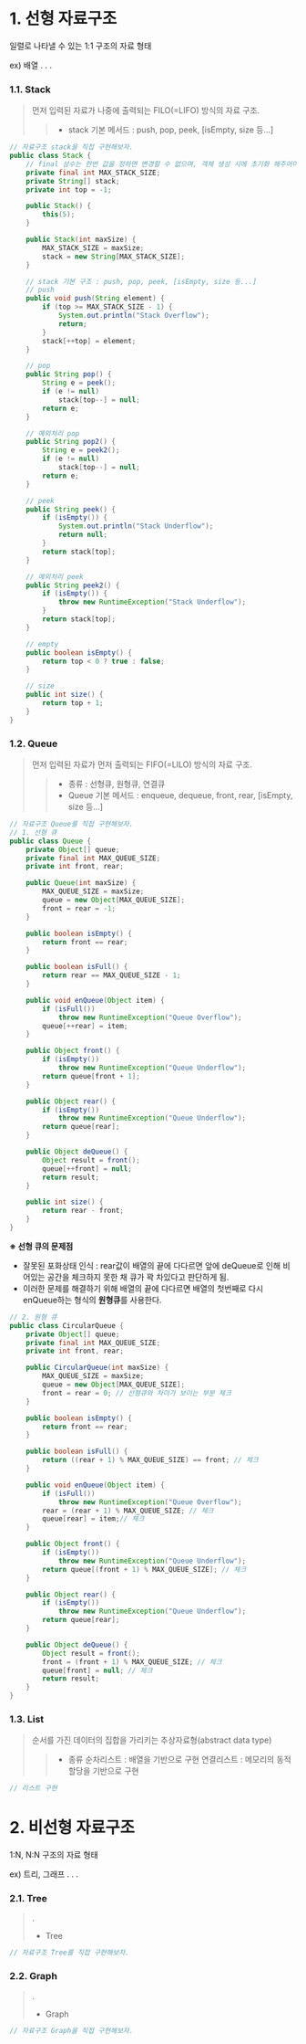 ﻿# 1. 선형 자료구조
일렬로 나타낼 수 있는 1:1 구조의 자료 형태

ex) 배열 . . .

### 1.1. Stack

>먼저 입력된 자료가 나중에 출력되는 FILO(=LIFO) 방식의 자료 구조.
>>- stack 기본 메서드 : push, pop, peek, [isEmpty, size 등...]

```java
// 자료구조 stack을 직접 구현해보자.
public class Stack {
	// final 상수는 한번 값을 정하면 변경할 수 없으며, 객체 생성 시에 초기화 해주어야 한다.
	private final int MAX_STACK_SIZE;
	private String[] stack;
	private int top = -1;

	public Stack() {
		this(5);
	}

	public Stack(int maxSize) {
		MAX_STACK_SIZE = maxSize;
		stack = new String[MAX_STACK_SIZE];
	}

	// stack 기본 구조 : push, pop, peek, [isEmpty, size 등...]
	// push
	public void push(String element) {
		if (top >= MAX_STACK_SIZE - 1) {
			System.out.println("Stack Overflow");
			return;
		}
		stack[++top] = element;
	}

	// pop
	public String pop() {
		String e = peek();
		if (e != null)
			stack[top--] = null;
		return e;
	}

	// 예외처리 pop
	public String pop2() {
		String e = peek2();
		if (e != null)
			stack[top--] = null;
		return e;
	}

	// peek
	public String peek() {
		if (isEmpty()) {
			System.out.println("Stack Underflow");
			return null;
		}
		return stack[top];
	}

	// 예외처리 peek
	public String peek2() {
		if (isEmpty()) {
			throw new RuntimeException("Stack Underflow");
		}
		return stack[top];
	}

	// empty
	public boolean isEmpty() {
		return top < 0 ? true : false;
	}

	// size
	public int size() {
		return top + 1;
	}
}
```

### 1.2. Queue

>먼저 입력된 자료가 먼저 출력되는 FIFO(=LILO) 방식의 자료 구조.
>>- 종류 : 선형큐, 원형큐, 연결큐
>>- Queue 기본 메서드 : enqueue, dequeue, front, rear, [isEmpty, size 등...]

```java
// 자료구조 Queue를 직접 구현해보자.
// 1. 선형 큐
public class Queue {
	private Object[] queue;
	private final int MAX_QUEUE_SIZE;
	private int front, rear;

	public Queue(int maxSize) {
		MAX_QUEUE_SIZE = maxSize;
		queue = new Object[MAX_QUEUE_SIZE];
		front = rear = -1;
	}

	public boolean isEmpty() {
		return front == rear;
	}

	public boolean isFull() {
		return rear == MAX_QUEUE_SIZE - 1;
	}

	public void enQueue(Object item) {
		if (isFull())
			throw new RuntimeException("Queue Overflow");
		queue[++rear] = item;
	}

	public Object front() {
		if (isEmpty())
			throw new RuntimeException("Queue Underflow");
		return queue[front + 1];
	}

	public Object rear() {
		if (isEmpty())
			throw new RuntimeException("Queue Underflow");
		return queue[rear];
	}

	public Object deQueue() {
		Object result = front();
		queue[++front] = null;
		return result;
	}

	public int size() {
		return rear - front;
	}
}
```

**※ 선형 큐의 문제점**  
- 잘못된 포화상태 인식 : rear값이 배열의 끝에 다다르면 앞에 deQueue로 인해 비어있는 공간을 체크하지 못한 채 큐가 꽉 차있다고 판단하게 됨.  
- 이러한 문제를 해결하기 위해 배열의 끝에 다다르면 배열의 첫번째로 다시 enQueue하는 형식의 **원형큐**를 사용한다.

```java
// 2. 원형 큐
public class CircularQueue {
	private Object[] queue;
	private final int MAX_QUEUE_SIZE;
	private int front, rear;

	public CircularQueue(int maxSize) {
		MAX_QUEUE_SIZE = maxSize;
		queue = new Object[MAX_QUEUE_SIZE];
		front = rear = 0; // 선형큐와 차이가 보이는 부분 체크
	}

	public boolean isEmpty() {
		return front == rear;
	}

	public boolean isFull() {
		return ((rear + 1) % MAX_QUEUE_SIZE) == front; // 체크
	}

	public void enQueue(Object item) {
		if (isFull())
			throw new RuntimeException("Queue Overflow");
		rear = (rear + 1) % MAX_QUEUE_SIZE; // 체크
		queue[rear] = item;// 체크
	}

	public Object front() {
		if (isEmpty())
			throw new RuntimeException("Queue Underflow");
		return queue[(front + 1) % MAX_QUEUE_SIZE]; // 체크
	}

	public Object rear() {
		if (isEmpty())
			throw new RuntimeException("Queue Underflow");
		return queue[rear];
	}

	public Object deQueue() {
		Object result = front();
		front = (front + 1) % MAX_QUEUE_SIZE; // 체크
		queue[front] = null; // 체크
		return result;
	}
}
```

### 1.3. List

>순서를 가진 데이터의 집합을 가리키는 추상자료형(abstract data type)
>>- 종류
>>순차리스트 : 배열을 기반으로 구현
>>연결리스트 : 메모리의 동적 할당을 기반으로 구현

```java
// 리스트 구현
```

# 2. 비선형 자료구조
1:N, N:N 구조의 자료 형태

ex) 트리, 그래프 . . .

### 2.1. Tree

>.
>- Tree

```java
// 자료구조 Tree를 직접 구현해보자.

```

### 2.2. Graph

>.
>- Graph

```java
// 자료구조 Graph을 직접 구현해보자.

```
